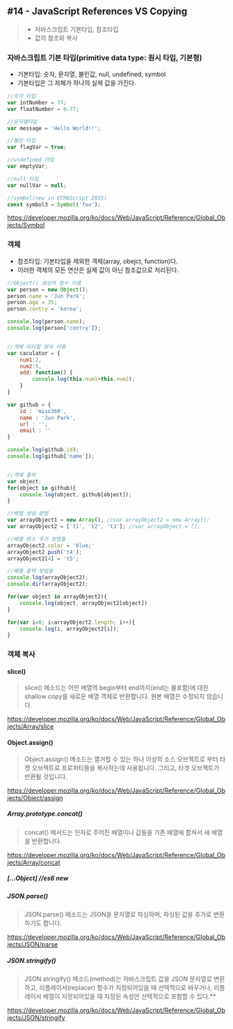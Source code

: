## #14 - JavaScript References VS Copying

> - 자바스크립트 기본타입, 참조타입
> - 값의 참조와 복사



### 자바스크립트 기본 타입(primitive data type: 원시 타입, 기본형)

- 기본타입: 숫자, 문자열, 불린값, null, undefined, symbol
- 기본타입은 그 자체가 하나의 실제 값을 가진다.

```javascript
//숫자 타입
var intNumber = 77;
var floatNumber = 0.77;

//문자열타입
var message = 'Hello World!!';

//불린 타입
var flagVar = true;

//undefined 타입
var emptyVar;

//null 타입
var nullVar = null;

//symbol(new in ECMAScript 2015)
const symbol3 = Symbol('foo');
```

https://developer.mozilla.org/ko/docs/Web/JavaScript/Reference/Global_Objects/Symbol



### 객체

- 참조타입: 기본타입을 제외한 객체(array, obejct, function)다. 
- 이러한 객체의 모든 연산은 실제 값이 아닌 참조값으로 처리된다.

```javascript
//Object() 생성자 함수 이용
var person = new Object();
person.name = 'Jun Park';
person.age = 35;
person.contry = 'korea';

console.log(person.name);
console.log(person['contry']);


//객체 리터럴 방식 이용
var caculator = {
    num1:2,
    num2:5,
    add: function() {
        console.log(this.num1+this.num2);  
    }
}

var github = {
    id : 'miso360',
  	name : 'Jun Park',
  	url : '',
  	email : ''
}

console.log(github.id);
console.log(github['name']);


//객체 출력
var object;
for(object in github){
    console.log(object, github[object]);
}

//배열 생성 방법
var arrayObject1 = new Array(); //var arrayObject2 = new Array();
var arrayObject2 = ['t1', 't2', 't3']; //var arrayObject = [];

//배열 원소 추가 방법들
arrayObject2.color = 'blue;'
arrayObject2.push('t4');
arrayObject2[4] = 't5';

//배열 출력 방법들
console.log(arrayObject2);
console.dir(arrayObject2);

for(var object in arrayObject2){
    console.log(object, arrayObject2[object])
}

for(var i=0; i<arrayObject2.length; i++){
    console.log(i, arrayObject2[i]);
}
```





### 객체 복사

#### slice()

> slice() 메소드는 어떤 배열의 begin부터 end까지(end는 불포함)에 대한 shallow copy를 새로운 배열 객체로 반환합니다. 원본 배열은 수정되지 않습니다.

https://developer.mozilla.org/ko/docs/Web/JavaScript/Reference/Global_Objects/Array/slice



#### Object.assign()

> Object.assign() 메소드는 열거할 수 있는 하나 이상의 소스 오브젝트로 부터 타켓 오브젝트로 프로퍼티들을 복사하는데 사용됩니다. 그리고, 타겟 오브젝트가 반환될 것입니다.

https://developer.mozilla.org/ko/docs/Web/JavaScript/Reference/Global_Objects/Object/assign



##### Array.prototype.concat()

> concat() 메서드는 인자로 주어진 배열이나 값들을 기존 배열에 합쳐서 새 배열을 반환합니다.

https://developer.mozilla.org/ko/docs/Web/JavaScript/Reference/Global_Objects/Array/concat



##### [...Object] //es6 new



##### JSON.parse()

> JSON.parse() 메소드는 JSON을 문자열로 파싱하며, 파싱된 값을 추가로 변환하기도 합니다.

https://developer.mozilla.org/ko/docs/Web/JavaScript/Reference/Global_Objects/JSON/parse



##### JSON.stringify()

> JSON.stringify() 메소드(method)는 자바스크립트 값을 JSON 문자열로 변환하고, 리플레이서(replacer) 함수가 지정되어있을 때 선택적으로 바꾸거나, 리플레이서 배열이 지정되어있을 때 지정된 속성만 선택적으로 포함할 수 있다.**

https://developer.mozilla.org/ko/docs/Web/JavaScript/Reference/Global_Objects/JSON/stringify